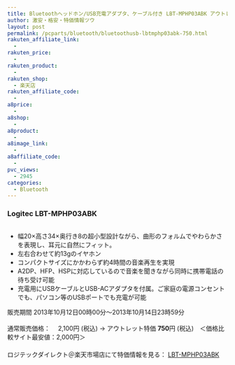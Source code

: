 ```yaml
---
title: Bluetoothヘッドホン/USB充電アダプタ、ケーブル付き LBT-MPHP03ABK アウトレット特価750円！
author: 激安・格安・特価情報ツウ
layout: post
permalink: /pcparts/bluetooth/bluetoothusb-lbtmphp03abk-750.html
rakuten_affiliate_link:
  - 
rakuten_price:
  - 
rakuten_product:
  - 
rakuten_shop:
  - 楽天店
rakuten_affiliate_code:
  - 
a8price:
  - 
a8shop:
  - 
a8product:
  - 
a8image_link:
  - 
a8affiliate_code:
  - 
pvc_views:
  - 2945
categories:
  - Bluetooth
---
```

### Logitec LBT-MPHP03ABK

<div class="img-bg2 img_L">
  <a href="http://hb.afl.rakuten.co.jp/hgc/036be60e.f56749c0.03ae1481.d73d1064/?pc=http%3a%2f%2fitem.rakuten.co.jp%2flogitec%2flbt-mphp03abk-sale%2f%3fscid%3daf_link_img&m=http%3a%2f%2fm.rakuten.co.jp%2flogitec%2fi%2f10004818%2f" target="_blank"><img src="http://hbb.afl.rakuten.co.jp/hgb/?pc=http%3a%2f%2fthumbnail.image.rakuten.co.jp%2f%400_gold%2flogitec%2fdust%2fLBT-MPHP03ABK.jpg%3f_ex%3d128x128&m=http%3a%2f%2fthumbnail.image.rakuten.co.jp%2f%400_gold%2flogitec%2fdust%2fLBT-MPHP03ABK.jpg" border="0" title="" alt="" /></a>
</div>

<!--more-->

  * 幅20×高さ34×奥行き8の超小型設計ながら、曲形のフォルムでやわらかさを表現し、耳元に自然にフィット。
  * 左右合わせて約13gのイヤホン
  * コンパクトサイズにかかわらず約4時間の音楽再生を実現
  * A2DP、HFP、HSPに対応しているので音楽を聞きながら同時に携帯電話の待ち受け可能
  * 充電用にUSBケーブルとUSB-ACアダプタを付属。ご家庭の電源コンセントでも、パソコン等のUSBポートでも充電が可能

販売期間 2013年10月12日00時00分～2013年10月14日23時59分  
<br clear="all" />通常販売価格：　 2,100円 (税込) → アウトレット特価 <span class="tokka-price"><strong>750</strong></span>円 (税込)　＜価格比較サイト最安値：2,000円＞  
　　  
ロジテックダイレクト＠楽天市場店にて特価情報を見る： <a href="http://hb.afl.rakuten.co.jp/hgc/036be60e.f56749c0.03ae1481.d73d1064/?pc=http%3a%2f%2fitem.rakuten.co.jp%2flogitec%2flbt-mphp03abk-sale%2f%3fscid%3daf_link_img&m=http%3a%2f%2fm.rakuten.co.jp%2flogitec%2fi%2f10004818%2f" target="_blank"><span class="fs150p">LBT-MPHP03ABK</span></a>